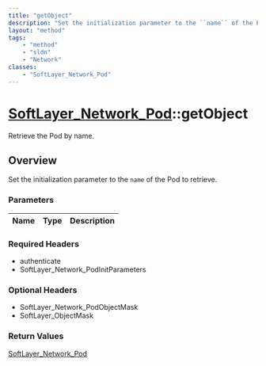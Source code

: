 ```yaml
---
title: "getObject"
description: "Set the initialization parameter to the ``name`` of the Pod to retrieve."
layout: "method"
tags:
    - "method"
    - "sldn"
    - "Network"
classes:
    - "SoftLayer_Network_Pod"
---
```

# [SoftLayer_Network_Pod](/reference/services/SoftLayer_Network_Pod)::getObject

Retrieve the Pod by name.


## Overview 
Set the initialization parameter to the ``name`` of the Pod to retrieve. 

### Parameters 
|Name | Type | Description |
| --- | --- | --- |


### Required Headers
* authenticate
* SoftLayer_Network_PodInitParameters

### Optional Headers
* SoftLayer_Network_PodObjectMask
* SoftLayer_ObjectMask

### Return Values
<a href='/reference/datatypes/SoftLayer_Network_Pod'>SoftLayer_Network_Pod </a>

